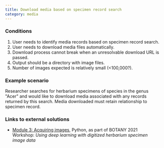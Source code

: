 ```yaml
---
title: Download media based on specimen record search
category: media
---
```


### Conditions

1. User needs to identify media records based on specimen record search.
1. User needs to download media files automatically.
1. Download process cannot break when an unresolvable download URL is passed.
1. Output should be a directory with image files.
1. Number of images expected is relatively small (<100,000?).

### Example scenario

Researcher searches for herbarium specimens of species in the genus "Acer" and would like to download media associated with any records returned by this search. Media downloaded must retain relationship to specimen record.

### Links to external solutions
- [Module 3: Acquiring images](https://github.com/richiehodel/Botany2021_DLworkshop/tree/main/3_image_acquisition), Python, as part of BOTANY 2021 Workshop: _Using deep learning with digitized herbarium specimen image data_
